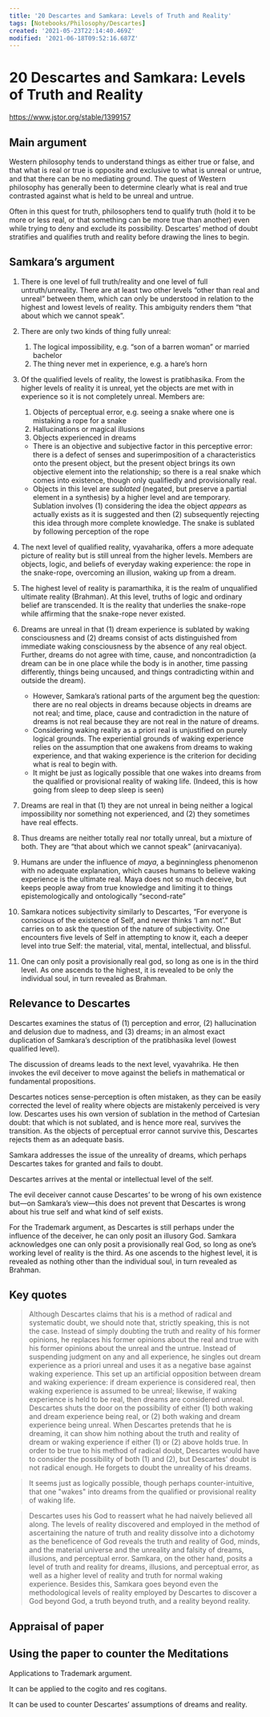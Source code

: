 ```yaml
---
title: '20 Descartes and Samkara: Levels of Truth and Reality'
tags: [Notebooks/Philosophy/Descartes]
created: '2021-05-23T22:14:40.469Z'
modified: '2021-06-18T09:52:16.687Z'
---
```


# 20 Descartes and Samkara: Levels of Truth and Reality

https://www.jstor.org/stable/1399157

## Main argument

Western philosophy tends to understand things as either true or false, and that what is real or true is opposite and exclusive to what is unreal or untrue, and that there can be no mediating ground. The quest of Western philosophy has generally been to determine clearly what is real and true contrasted against what is held to be unreal and untrue.

Often in this quest for truth, philosophers tend to qualify truth (hold it to be more or less real, or that something can be more true than another) even while trying to deny and exclude its possibility. Descartes’ method of doubt stratifies and qualifies truth and reality before drawing the lines to begin.



## Samkara’s argument

1. There is one level of full truth/reality and one level of full untruth/unreality. There are at least two other levels “other than real and unreal” between them, which can only be understood in relation to the highest and lowest levels of reality. This ambiguity renders them “that about which we cannot speak”.

2. There are only two kinds of thing fully unreal:

   1. The logical impossibility, e.g. “son of a barren woman” or married bachelor
   2. The thing never met in experience, e.g. a hare’s horn

3. Of the qualified levels of reality, the lowest is pratibhasika. From the higher levels of reality it is unreal, yet the objects are met with in experience so it is not completely unreal. Members are:

   1. Objects of perceptual error, e.g. seeing a snake where one is mistaking a rope for a snake
   2. Hallucinations or magical illusions
   3. Objects experienced in dreams

   - There is an objective and subjective factor in this perceptive error: there is a defect of senses and superimposition of a characteristics onto the present object, but the present object brings its own objective element into the relationship; so there is a real snake which comes into existence, though only qualifiedly and provisionally real.
   - Objects in this level are *sublated* (negated, but preserve a partial element in a synthesis) by a higher level and are temporary. Sublation involves (1) considering the idea the object *appears* as actually exists as it is suggested and then (2) subsequently rejecting this idea through more complete knowledge. The snake is sublated by following perception of the rope

4. The next level of qualified reality, vyavaharika, offers a more adequate picture of reality but is still unreal from the higher levels. Members are objects, logic, and beliefs of everyday waking experience: the rope in the snake-rope, overcoming an illusion, waking up from a dream.

5. The highest level of reality is paramarthika, it is the realm of unqualified ultimate reality (Brahman). At this level, truths of logic and ordinary belief are transcended. It is the reality that underlies the snake-rope while affirming that the snake-rope never existed.

6. Dreams are unreal in that (1) dream experience is sublated by waking consciousness and (2) dreams consist of acts distinguished from immediate waking consciousness by the absence of any real object. Further, dreams do not agree with time, cause, and noncontradiction (a dream can be in one place while the body is in another, time passing differently, things being uncaused, and things contradicting within and outside the dream).

   - However, Samkara’s rational parts of the argument beg the question: there are no real objects in dreams because objects in dreams are not real; and time, place, cause and contradiction in the nature of dreams is not real because they are not real in the nature of dreams.
   - Considering waking reality as a priori real is unjustified on purely logical grounds. The experiential grounds of waking experience relies on the assumption that one awakens from dreams to waking experience, and that waking experience is the criterion for deciding what is real to begin with.
   - It might be just as logically possible that one wakes into dreams from the qualified or provisional reality of waking life. (Indeed, this is how going from sleep to deep sleep is seen)

7. Dreams are real in that (1) they are not unreal in being neither a logical impossibility nor something not experienced, and (2) they sometimes have real effects.

8. Thus dreams are neither totally real nor totally unreal, but a mixture of both. They are “that about which we cannot speak” (anirvacaniya).

9. Humans are under the influence of *maya*, a beginningless phenomenon with no adequate explanation, which causes humans to believe waking experience is the ultimate real. Maya does not so much deceive, but keeps people away from true knowledge and limiting it to things epistemologically and ontologically “second-rate”

10. Samkara notices subjectivity similarly to Descartes, “For everyone is conscious of the existence of Self, and never thinks ‘I am not’.” But carries on to ask the question of the nature of subjectivity. One encounters five levels of Self in attempting to know it, each a deeper level into true Self: the material, vital, mental, intellectual, and blissful.

11. One can only posit a provisionally real god, so long as one is in the third level. As one ascends to the highest, it is revealed to be only the individual soul, in turn revealed as Brahman.

## Relevance to Descartes

Descartes examines the status of (1) perception and error, (2) hallucination and delusion due to madness, and (3) dreams; in an almost exact duplication of Samkara’s description of the pratibhasika level (lowest qualified level).

The discussion of dreams leads to the next level, vyavahrika. He then invokes the evil deceiver to move against the beliefs in mathematical or fundamental propositions.

Descartes notices sense-perception is often mistaken, as they can be easily corrected the level of reality where objects are mistakenly perceived is very low. Descartes uses his own version of sublation in the method of Cartesian doubt: that which is not sublated, and is hence more real, survives the transition. As the objects of perceptual error cannot survive this, Descartes rejects them as an adequate basis.

Samkara addresses the issue of the unreality of dreams, which perhaps Descartes takes for granted and fails to doubt.

Descartes arrives at the mental or intellectual level of the self.

The evil deceiver cannot cause Descartes’ to be wrong of his own existence but—on Samkara’s view—this does not prevent that Descartes is wrong about his true self and what kind of self exists.

For the Trademark argument, as Descartes is still perhaps under the influence of the deceiver, he can only posit an illusory God. Samkara acknowledges one can only posit a provisionally real God, so long as one’s working level of reality is the third. As one ascends to the highest level, it is revealed as nothing other than the individual soul, in turn revealed as Brahman.

## Key quotes

> Although Descartes claims that his is a method of radical and systematic doubt, we should note that, strictly speaking, this is not the case. Instead of simply doubting the truth and reality of his former opinions, he replaces his former opinions about the real and true with his former opinions about the unreal and the untrue. Instead of suspending judgment on any and all experience, he singles out dream experience as a priori unreal and uses it as a negative base against waking experience. This set up an artificial opposition between dream and waking experience: if dream experience is considered real, then waking experience is assumed to be unreal; likewise, if waking experience is held to be real, then dreams are considered unreal. Descartes shuts the door on the possibility of either (1) both waking and dream experience being real, or (2) both waking and dream experience being unreal. When Descartes pretends that he is dreaming, it can show him nothing about the truth and reality of dream or waking experience if either (1) or (2) above holds true. In order to be true to his method of radical doubt, Descartes would have to consider the possibility of both (1) and (2), but Descartes' doubt is not radical enough. He forgets to doubt the unreality of his dreams.

> It seems just as logically possible, though perhaps counter-intuitive, that one "wakes" into dreams from the qualified or provisional reality of waking life.

> Descartes uses his God to reassert what he had naively believed all along. The levels of reality discovered and employed in the method of ascertaining the nature of truth and reality dissolve into a dichotomy as the beneficence of God reveals the truth and reality of God, minds, and the material universe and the unreality and falsity of dreams, illusions, and perceptual error. Samkara, on the other hand, posits a level of truth and reality for dreams, illusions, and perceptual error, as well as a higher level of reality and truth for normal waking experience. Besides this, Samkara goes beyond even the methodological levels of reality employed by Descartes to discover a God beyond God, a truth beyond truth, and a reality beyond reality.

## Appraisal of paper



## Using the paper to counter the Meditations

Applications to Trademark argument.

It can be applied to the cogito and res cogitans.

It can be used to counter Descartes’ assumptions of dreams and reality.
